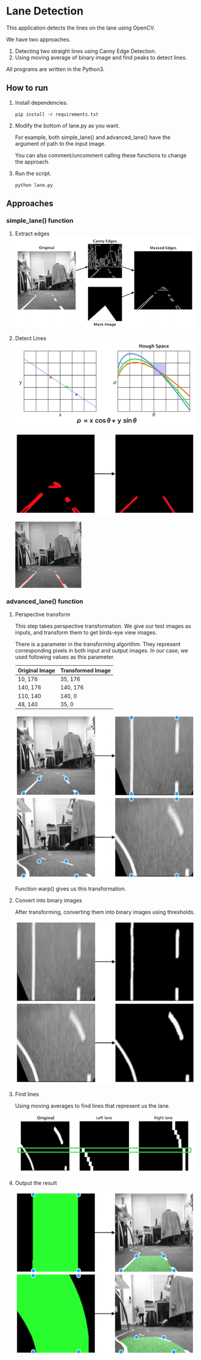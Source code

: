 # Lane Detection
This application detects the lines on the lane using OpenCV.

We have two approaches.
1. Detecting two straight lines using Canny Edge Detection.
1. Using moving average of binary image and find peaks to detect lines.

All programs are written in the Python3.

## How to run
1. Install dependencies.  

      ```
      pip install -r requirements.txt
      ```  

1. Modify the bottom of lane.py as you want.  

    For example, both simple_lane() and advanced_lane() have the argument of path to the input image.  

    You can also comment/uncomment calling these functions to change the approach.

1. Run the script.

      ```
      python lane.py
      ```

## Approaches
### simple_lane() function
1. Extract edges
    ![canny](https://raw.githubusercontent.com/utagoeinc/AutonomousEV3Car/images/lane_detection/canny.png)

1. Detect Lines
    ![hough](https://raw.githubusercontent.com/utagoeinc/AutonomousEV3Car/images/lane_detection/hough.png)

    ![lines](https://raw.githubusercontent.com/utagoeinc/AutonomousEV3Car/images/lane_detection/averaged_line.png)

    ![result](https://raw.githubusercontent.com/utagoeinc/AutonomousEV3Car/images/lane_detection/combo_image.jpg)

### advanced_lane() function
1. Perspective transform

    This step takes perspective transformation.
    We give our test images as inputs, and transform them to get birds-eye view images.

    There is a parameter in the transforming algorithm.
    They represent corresponding pixels in both input and output images.
    In our case, we used following values as this parameter.

    |Original Image |Transformed Image |
    |---|---|
    |10, 176 |35, 176 |
    |140, 176 |140, 176 |
    |110, 140 |140, 0 |
    |48, 140 |35, 0 |

    ![perspective transform](https://raw.githubusercontent.com/utagoeinc/AutonomousEV3Car/images/lane_detection/transform.png)

    Function warp() gives us this transformation.

1. Convert into binary images

    After transforming, converting them into binary images using thresholds.

    ![binary conversion](https://raw.githubusercontent.com/utagoeinc/AutonomousEV3Car/images/lane_detection/white_line_detection.png)

1. Find lines

    Using moving averages to find lines that represent us the lane.

    ![find lines](https://raw.githubusercontent.com/utagoeinc/AutonomousEV3Car/images/lane_detection/masks.png)

1. Output the result

    ![result](https://raw.githubusercontent.com/utagoeinc/AutonomousEV3Car/images/lane_detection/warp_inv.png)
